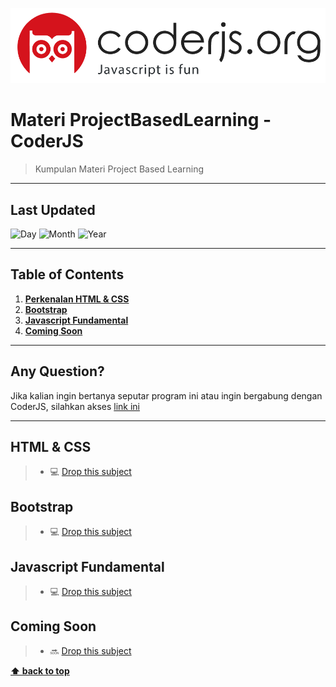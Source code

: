 ![Logo](files/logo.png)


# Materi ProjectBasedLearning - CoderJS

> Kumpulan Materi Project Based Learning


---


## Last Updated

![Day](https://badgen.net/badge/Day/31/red)
![Month](https://badgen.net/badge/Month/December/red)
![Year](https://badgen.net/badge/Year/2018/red)


---


## Table of Contents

1. **[Perkenalan HTML & CSS](#HTML&CSS)**
2. **[Bootstrap](#bootstarp)**
3. **[Javascript Fundamental](#javascript-fundamental)**
4. **[Coming Soon](#coming-soon)**


---


## Any Question?

Jika kalian ingin bertanya seputar program ini atau ingin bergabung dengan CoderJS, silahkan akses [link ini](http://bit.ly/coderjsorg)


---


## HTML & CSS

> * :computer: [Drop this subject](files/ProjectBasedLearning1.pdf)


## Bootstrap

> * :computer: [Drop this subject](files/ProjectBasedLearning2.pdf)


## Javascript Fundamental

> * :computer: [Drop this subject](files/ProjectBasedLearning3.pdf)


##  Coming Soon

> * :soon: [Drop this subject]()




**[⬆ back to top](#table-of-contents)**


